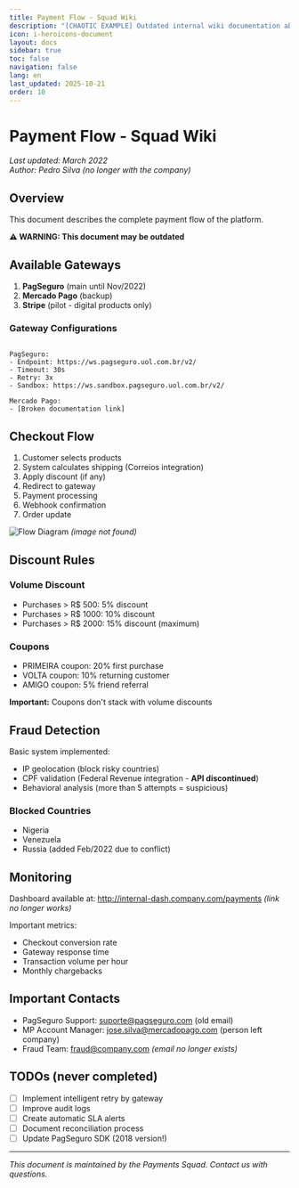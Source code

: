 ```yaml
---
title: Payment Flow - Squad Wiki
description: "[CHAOTIC EXAMPLE] Outdated internal wiki documentation about payment flows"
icon: i-heroicons-document
layout: docs
sidebar: true
toc: false
navigation: false
lang: en
last_updated: 2025-10-21
order: 10
---
```

# Payment Flow - Squad Wiki

*Last updated: March 2022*  
*Author: Pedro Silva (no longer with the company)*  

## Overview

This document describes the complete payment flow of the platform.

**⚠️ WARNING: This document may be outdated**

## Available Gateways

1. **PagSeguro** (main until Nov/2022)
2. **Mercado Pago** (backup)
3. **Stripe** (pilot - digital products only)

### Gateway Configurations

```

PagSeguro:
- Endpoint: https://ws.pagseguro.uol.com.br/v2/
- Timeout: 30s
- Retry: 3x
- Sandbox: https://ws.sandbox.pagseguro.uol.com.br/v2/

Mercado Pago:
- [Broken documentation link]
```


## Checkout Flow

1. Customer selects products
2. System calculates shipping (Correios integration)
3. Apply discount (if any)
4. Redirect to gateway
5. Payment processing
6. Webhook confirmation
7. Order update

![Flow Diagram](./images/payment-flow-2022.png) *(image not found)*

## Discount Rules

### Volume Discount
- Purchases > R$ 500: 5% discount  
- Purchases > R$ 1000: 10% discount
- Purchases > R$ 2000: 15% discount (maximum)

### Coupons
- PRIMEIRA coupon: 20% first purchase
- VOLTA coupon: 10% returning customer  
- AMIGO coupon: 5% friend referral

**Important:** Coupons don't stack with volume discounts

## Fraud Detection

Basic system implemented:
- IP geolocation (block risky countries)
- CPF validation (Federal Revenue integration - **API discontinued**)
- Behavioral analysis (more than 5 attempts = suspicious)

### Blocked Countries
- Nigeria
- Venezuela  
- Russia (added Feb/2022 due to conflict)

## Monitoring

Dashboard available at: http://internal-dash.company.com/payments *(link no longer works)*

Important metrics:
- Checkout conversion rate
- Gateway response time
- Transaction volume per hour
- Monthly chargebacks

## Important Contacts

- PagSeguro Support: suporte@pagseguro.com (old email)
- MP Account Manager: jose.silva@mercadopago.com (person left company)
- Fraud Team: fraud@company.com *(email no longer exists)*

## TODOs (never completed)

- [ ] Implement intelligent retry by gateway
- [ ] Improve audit logs  
- [ ] Create automatic SLA alerts
- [ ] Document reconciliation process
- [ ] Update PagSeguro SDK (2018 version!)

---
*This document is maintained by the Payments Squad. Contact us with questions.*